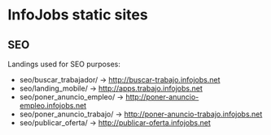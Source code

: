 # InfoJobs static sites

## SEO

Landings used for SEO purposes:

- seo/buscar_trabajador/ → http://buscar-trabajo.infojobs.net
- seo/landing_mobile/ → http://apps.trabajo.infojobs.net
- seo/poner_anuncio_empleo/ → http://poner-anuncio-empleo.infojobs.net
- seo/poner_anuncio_trabajo/ → http://poner-anuncio-trabajo.infojobs.net
- seo/publicar_oferta/ → http://publicar-oferta.infojobs.net
